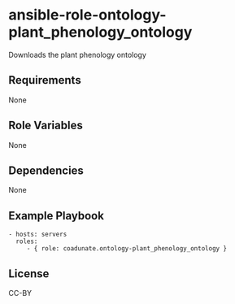 ansible-role-ontology-plant_phenology_ontology
=========

Downloads the plant phenology ontology

Requirements
------------

None

Role Variables
--------------

None

Dependencies
------------

None

Example Playbook
----------------

    - hosts: servers
      roles:
         - { role: coadunate.ontology-plant_phenology_ontology }

License
----
CC-BY
